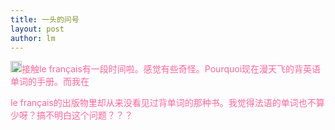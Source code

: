 ```yaml
---
title: 一头的问号  
layout: post
author: lm
---
```

<p><img src="/fayu/modules/tinymce/tinymce/jscripts/tiny_mce/plugins/emotions/images/smiley-innocent.gif" width="18" height="18" /><font color="#ff6699">接触le français有一段时间啦。感觉有些奇怪。Pourquoi现在漫天飞的背英语单词的手册。而我在</font></p>
<p><font color="#ff6699">le français的出版物里却从来没看见过背单词的那种书。我觉得法语的单词也不算少呀？搞不明白这个问题？？？</font></p>
